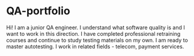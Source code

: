 # QA-portfolio
Hi! I am a junior QA engineer. 
I understand what software quality is and I want to work in this direction. 
I have completed professional retraining courses and continue to study testing materials on my own. 
I am ready to master autotesting. 
I work in related fields - telecom, payment services.
